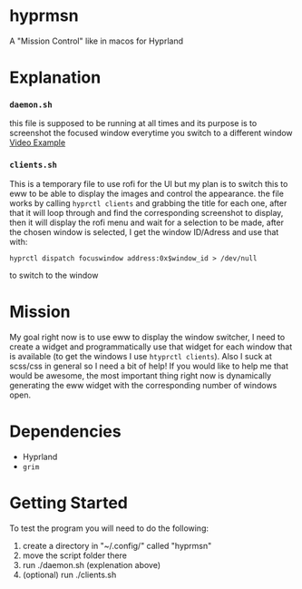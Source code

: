 # hyprmsn
A "Mission Control" like in macos for Hyprland

# Explanation
### ```daemon.sh```
this file is supposed to be running at all times and its purpose is to screenshot the focused window everytime you switch to a different window
[Video Example](https://imgur.com/a/ExP51Ms)

### ```clients.sh```
This is a temporary file to use rofi for the UI but my plan is to switch this to eww to be able to display the images and control the appearance.
the file works by calling ```hyprctl clients``` and grabbing the title for each one, after that it will loop through and find the corresponding screenshot to display, then it will display the rofi menu and wait for a selection to be made, after the chosen window is selected, I get the window ID/Adress and use that with:
```
hyprctl dispatch focuswindow address:0x$window_id > /dev/null
```
to switch to the window

# Mission
My goal right now is to use eww to display the window switcher, I need to create a widget and programmatically use that widget for each window that is available (to get the windows I use ```htyprctl clients```).
Also I suck at scss/css in general so I need a bit of help!
If you would like to help me that would be awesome, the most important thing right now is dynamically generating the eww widget with the corresponding number of windows open.

# Dependencies
* Hyprland
* ```grim```

# Getting Started
To test the program you will need to do the following:
1. create a directory in "~/.config/" called "hyprmsn"
2. move the script folder there
3. run ./daemon.sh (explenation above)
4. (optional) run ./clients.sh
